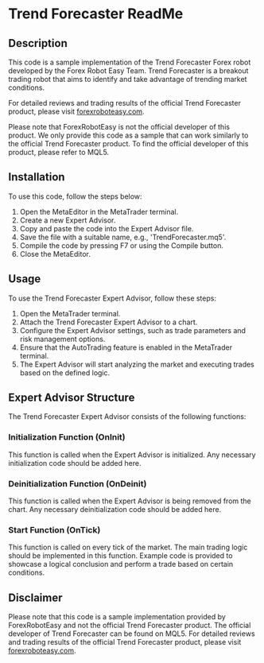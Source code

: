 # Trend Forecaster ReadMe

## Description
This code is a sample implementation of the Trend Forecaster Forex robot developed by the Forex Robot Easy Team. Trend Forecaster is a breakout trading robot that aims to identify and take advantage of trending market conditions.

For detailed reviews and trading results of the official Trend Forecaster product, please visit [forexroboteasy.com](https://forexroboteasy.com/forex-robot-review/trend-forecaster-review-breakout-tradings-new-ally/).

Please note that ForexRobotEasy is not the official developer of this product. We only provide this code as a sample that can work similarly to the official Trend Forecaster product. To find the official developer of this product, please refer to MQL5.

## Installation
To use this code, follow the steps below:
1. Open the MetaEditor in the MetaTrader terminal.
2. Create a new Expert Advisor.
3. Copy and paste the code into the Expert Advisor file.
4. Save the file with a suitable name, e.g., 'TrendForecaster.mq5'.
5. Compile the code by pressing F7 or using the Compile button.
6. Close the MetaEditor.

## Usage
To use the Trend Forecaster Expert Advisor, follow these steps:
1. Open the MetaTrader terminal.
2. Attach the Trend Forecaster Expert Advisor to a chart.
3. Configure the Expert Advisor settings, such as trade parameters and risk management options.
4. Ensure that the AutoTrading feature is enabled in the MetaTrader terminal.
5. The Expert Advisor will start analyzing the market and executing trades based on the defined logic.

## Expert Advisor Structure
The Trend Forecaster Expert Advisor consists of the following functions:

### Initialization Function (OnInit)
This function is called when the Expert Advisor is initialized. Any necessary initialization code should be added here.

### Deinitialization Function (OnDeinit)
This function is called when the Expert Advisor is being removed from the chart. Any necessary deinitialization code should be added here.

### Start Function (OnTick)
This function is called on every tick of the market. The main trading logic should be implemented in this function. Example code is provided to showcase a logical conclusion and perform a trade based on certain conditions.

## Disclaimer
Please note that this code is a sample implementation provided by ForexRobotEasy and not the official Trend Forecaster product. The official developer of Trend Forecaster can be found on MQL5. For detailed reviews and trading results of the official Trend Forecaster product, please visit [forexroboteasy.com](https://forexroboteasy.com/forex-robot-review/trend-forecaster-review-breakout-tradings-new-ally/).
